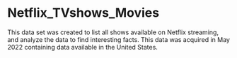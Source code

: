 # Netflix_TVshows_Movies
This data set was created to list all shows available on Netflix streaming, and analyze the data to find interesting facts. This data was acquired in May 2022 containing data available in the United States.
